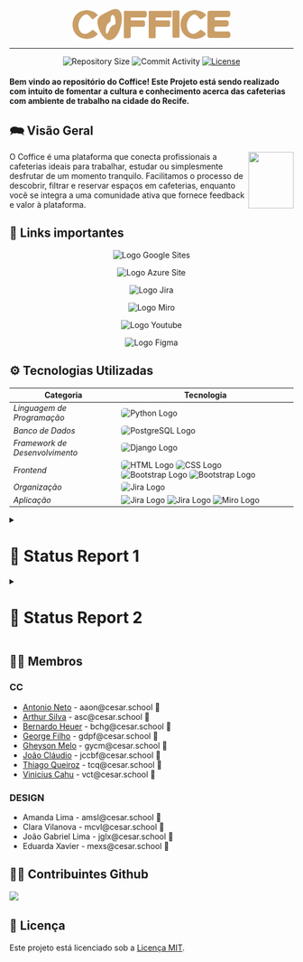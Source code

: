 <p align="center"><img align="center" width="280" src="media/imagens/coffice_reta_marrom.png"/></p>
<hr>

<p align="center">
  <img
    src="https://img.shields.io/github/repo-size/coffice-g7/coffice?style=flat"
    alt="Repository Size"
  />
  <img
    src="https://img.shields.io/github/commit-activity/t/coffice-g7/coffice?style=flat&logo=github"
    alt="Commit Activity"
  />
  <a href="LICENSE.md"
    ><img
      src="https://img.shields.io/github/license/coffice-g7/coffice"
      alt="License"
  /></a>
</p>


<h4>Bem vindo ao repositório do Coffice! Este Projeto está sendo realizado com intuito de fomentar a cultura e conhecimento acerca das cafeterias com ambiente de trabalho na cidade do Recife.<h4>

## 🗪 Visão Geral

<p float="left">

<img align="right" width="80" height="100" src="media/imagens/GRÃO_PNG_MARROM-removebg-preview.png" />

O Coffice é uma plataforma que conecta profissionais a cafeterias ideais para trabalhar, estudar ou simplesmente desfrutar de um momento tranquilo. Facilitamos o processo de descobrir, filtrar e reservar espaços em cafeterias, enquanto você se integra a uma comunidade ativa que fornece feedback e valor à plataforma.

## 🔗 Links importantes 

<p style="text-align: center; text-decoration: none;">
  <a href="https://sites.google.com/cesar.school/site-grupo7/home?authuser=1" style="text-decoration: none;">
    <img src="media/imagens/GRÃO_PNG_MARROM-removebg-preview.png" alt="Logo" width="20" height="25">
    <span>Google Sites</span>
  </a>
</p>
<p style="text-align: center; text-decoration: none;">
  <a href="https://coffice.azurewebsites.net/" style="text-decoration: none;">
    <img src="media/imagens/GRÃO_PNG_MARROM-removebg-preview.png" alt="Logo" width="20" height="25">
    <span>Azure Site</span>
  </a>
</p>
<p style="text-align: center; text-decoration: none;">
  <a href="https://coffice-pj2.atlassian.net/jira/software/projects/COF/boards/1" style="text-decoration: none;">
    <img src="media/imagens/GRÃO_PNG_MARROM-removebg-preview.png" alt="Logo" width="20" height="25">
    <span>Jira</span>
  </a>
</p>
<p style="text-align: center; text-decoration: none;">
  <a href="https://miro.com/app/board/uXjVNjNdv6A=/" style="text-decoration: none;">
    <img src="media/imagens/GRÃO_PNG_MARROM-removebg-preview.png" alt="Logo" width="20" height="25">
    <span>Miro</span>
  </a>
</p>
<p style="text-align: center; text-decoration: none;">
  <a href="https://www.youtube.com/channel/UCpPg-7nDrKEgPi6ADXkpfIA" style="text-decoration: none;">
    <img src="media/imagens/GRÃO_PNG_MARROM-removebg-preview.png" alt="Logo" width="20" height="25">
    <span>Youtube</span>
  </a>
</p>
<p style="text-align: center; text-decoration: none;">
  <a href="https://www.figma.com/file/VuJpIWTrolT7ZYsfdg1E6g/Figma-basics?type=design&node-id=1669%3A162202&mode=design&t=4V8eHwX7xPwvWkX1-1" style="text-decoration: none;">
    <img src="media/imagens/GRÃO_PNG_MARROM-removebg-preview.png" alt="Logo" width="20" height="25">
    <span>Figma</span>
  </a>
</p>

## ⚙ Tecnologias Utilizadas

| Categoria                   | Tecnologia                                                                           |
|-----------------------------|--------------------------------------------------------------------------------------|
| *Linguagem de Programação*    | <img src="https://img.shields.io/badge/Python-3776AB?style=for-the-badge&logo=python&logoColor=white" alt="Python Logo" style="border-radius: 5px;"> |
| *Banco de Dados*               | <img src="https://img.shields.io/badge/PostgreSQL-316192?style=for-the-badge&logo=postgresql&logoColor=white" alt="PostgreSQL Logo" style="border-radius: 5px;"> |
| *Framework de Desenvolvimento* | <img src="https://img.shields.io/badge/Django-092E20?style=for-the-badge&logo=django&logoColor=white" alt="Django Logo" style="border-radius: 5px;"> |
| *Frontend*                     | <img src="https://img.shields.io/badge/HTML-239120?style=for-the-badge&logo=html5&logoColor=white" alt="HTML Logo" style="border-radius: 5px;"> <img src="https://img.shields.io/badge/CSS-239120?&style=for-the-badge&logo=css3&logoColor=white" alt="CSS Logo" style="border-radius: 5px;"> <img src="https://img.shields.io/badge/Bootstrap-563D7C?style=for-the-badge&logo=bootstrap&logoColor=white" alt="Bootstrap Logo" style="border-radius: 5px;"> <img src="https://img.shields.io/badge/JavaScript-F7DF1E?style=for-the-badge&logo=javascript&logoColor=black" alt="Bootstrap Logo" style="border-radius: 5px;">|
| *Organização*                  | <img src="https://img.shields.io/badge/Jira-0052CC?style=for-the-badge&logo=Jira&logoColor=white" alt="Jira Logo" style="border-radius: 5px;"> |
|  *Aplicação*                  | <img src="https://img.shields.io/badge/Microsoft_Azure-0089D6?style=for-the-badge&logo=microsoft-azure&logoColor=white" alt="Jira Logo"> <img src="https://img.shields.io/badge/Google_chrome-4285F4?style=for-the-badge&logo=Google-chrome&logoColor=white" alt="Jira Logo"> <img src="https://img.shields.io/badge/Miro-050038?style=for-the-badge&logo=Miro&logoColor=white" alt="Miro Logo">|

<details>
<summary> <h1> 📝 Status Report 1 </h1> </summary>

## 💼 Histórias de Usuário

### Como usuário cliente:

| Número | Descrição |
|--------|-----------|
| 1. | **Gostaria de ver uma lista de sugestão de cafeterias** <br> Como usuário cliente, gostaria de visualizar uma lista de sugestões de cafeterias na plataforma Coffice, com base na minha localização ou preferências, para que eu possa escolher o local ideal para trabalhar, estudar ou desfrutar de um momento tranquilo. |
| 2. | **Gostaria de ver detalhes de uma cafeteria** <br> Como usuário cliente, gostaria de visualizar os detalhes de uma cafeteria específica na plataforma Coffice, incluindo sua localização, horário de funcionamento, comodidades oferecidas e avaliações de outros usuários, para que eu possa tomar uma decisão informada sobre onde ir. |
| 3. | **Consigo realizar login** <br> Como usuário cliente, gostaria de poder realizar o login na plataforma Coffice utilizando meu e-mail e senha cadastrados, para acessar minha conta e utilizar os recursos da plataforma. |
| 4. | **Gostaria de me cadastrar** <br> Como usuário cliente, gostaria de poder me cadastrar na plataforma Coffice, fornecendo informações básicas como nome, e-mail e senha, para que eu possa acessar todos os recursos da plataforma. |
| 5. | **Gostaria de favoritar cafeterias** <br> Como usuário cliente, gostaria de poder favoritar minhas cafeterias favoritas na plataforma Coffice, para que eu possa acessá-las facilmente e receber notificações sobre promoções e eventos especiais. |
| 6. | **Gostaria de filtrar a lista de sugestões de cafeterias** <br> Como usuário cliente, gostaria de poder filtrar a lista de sugestões de cafeterias na plataforma Coffice, por critérios como localização, comodidades oferecidas e avaliações, para encontrar o local ideal para mim. |
| 7. | **Gostaria de ver uma lista com as cafeterias que favoritei** <br> Como usuário cliente, gostaria de poder acessar uma lista com as cafeterias que favoritei na plataforma Coffice, para que eu possa encontrá-las facilmente e verificar se há novidades ou promoções disponíveis. |

## 🔄 Diagrama de Atividades
<p style="text-align: center; text-decoration: none;">
  <a href="https://drive.google.com/drive/u/1/folders/1RlvqC1O59g56bpLv19bwYtHw1LVJ5vRn" style="text-decoration: none;">
    <img src="media/imagens/GRÃO_PNG_MARROM-removebg-preview.png" alt="Logo" width="20" height="25">
    <span>Diagrama</span>
  </a>
</p>

<img src="media/imagens/diagrama_coffice.png" alt="Descrição da imagem" height="800">


## 🎥 ScreenCasts

Nesta seção, você encontrará os screencasts demonstrando o funcionamento da plataforma Coffice.

<p style="text-align: center; text-decoration: none;">
  <a href="https://www.youtube.com/watch?v=JsFyQICn7oA&ab_channel=G7projetos2" style="text-decoration: none;"> <span>ScreenCast do Protótipo de Baixa Fidelidade</span>
  </a>
</p>
<p>
  <a href="https://www.youtube.com/watch?v=-K9tpjrsI5k" style="text-decoration: none;"> <span>ScreenCast do Sistema em Produção</span>
  </a>
</p>

## 👥 Pair Programming

<details>
<summary>Arthur Silva - Bernardo Heuer</summary>

  <h4> História: Como usuário cliente gostaria de ver a listagem de cafeterias cadastradas</h4>
  <p>A programação em par foi dividida em dois momentos a fim de que ambos pudessem ocupar o papel de revisor e de desenvolvedor. O processo de desenvolvimento envolvendo criação da models, views, chamada de atributos do banco de dados e envio das informações foi realizado com Arthur desenvolvendo e Bernardo como o revisor. Ademais, durante a estilização inicial de todos os cards e esboço da futura funcionalidade de filtragem foi realizada por Bernardo com Arthur como revisor.</p>

<h4> FeedBack: </h4> <p> Foi um ótima experiência uma vez que ao longo do desenvolvimento se faz útil para a revisão constante do código e insights para processo de desenvolvimento das histórias. </p>
</details>

<details>
<summary>Thiago Queiroz - Antônio Neto</summary>
  <h4> História: Como usuário cliente quero poder me cadastrar</h4>
  <p>A programação em par foi dividada em ambos ocupando o papel de revisores e desenvolvedores. O processo de desenvolvimento foi baseado na implementação da tela de registro e login, junto com todo processo de estilização e outras obrigações do Django, onde nós implementamos essa funcionalidade com sucesso e sem nenhum tipo de estresse, fruto da nossa colaboração e familiaridade em trabalhar juntos.</p>
  <h4> FeedBack: </h4> <p> Foi uma experiência que nós, como equipe, sentimos que têm agregado bastante na nossa capacidade de desenvolvimento, apesar dos desafios iniciais com o Django, devido ao Projeto de "FDS" nós sentimos que estamos mais familiarizados com o framework, desenvolvendo bastante nossas habilidades e competências e aprendendo cada vez mais a trabalhar em conjunto. Foi uma ótima experiência</p>
</details>

<details>
<summary>Vinícius Cahu - George Filho</summary>
  <h4> História: Gostaria de ver detalhes de uma cafeteria</h4>
  <p> Na implementação da funcionalidade de visualização de detalhes de uma cafeteria, nós aplicamos a programação em par para dividir o trabalho de maneira eficiente. Enquanto Vinicius se concentrou na interação do usuário, George cuidou dos aspectos visuais.</p>
  <h4> FeedBack: </h4> <p> Após a conclusão da implementação da funcionalidade de visualização de detalhes da cafeteria, podemos fornecer um feedback positivo sobre nossa experiência de trabalho em equipe e sobre o resultado alcançado.
Após a conclusão da implementação da funcionalidade de visualização de detalhes da cafeteria, podemos fornecer um feedback positivo sobre nossa experiência de trabalho em equipe e sobre o resultado alcançado.

A aplicação da programação em par foi fundamental para o sucesso do projeto. Trabalhando em conjunto, conseguimos dividir as tarefas de forma eficiente e aproveitar nossas habilidades individuais para alcançar um objetivo comum.</p>
</details>

## 📊 Jira

<img src="media/imagens/quadro_jira_concluido.png" alt="Descrição da imagem" height="400">

## 🪲 Issue / Bug Tracker

<img src="media/imagens/issue_bug.png" alt="Descrição da imagem" height="400">

</details>

<details>
<summary> <h1> 📝 Status Report 2 </h1> </summary>

## 💼 Histórias de Usuário

### Como usuário cliente:

| Número | Descrição |
|--------|-----------|
| 1. | **Posso filtrar cafeterias** <br> Como usuário cliente, posso filtrar a lista de sugestões de cafeterias, por critérios como "estou sozinho" ou "estou em grupo" para encontrar o local ideal para mim. |
| 2. | **Posso favoritar cafeterias** <br> Como usuário cliente, posso favoritar minhas cafeterias favoritas, para que eu possa visualizá-las facilmente. |
| 3. | **Posso ver minha lista de favoritos** <br> Como usuário cliente, posso acessar uma lista com as cafeterias que favoritei, para que eu possa encontrá-las facilmente. |
| 4. | **Posso solicitar reserva em uma cafeteria** <br> Como usuário cliente, posso solicitar uma reserva em uma cafeteria específica, para garantir um lugar para trabalhar ou encontrar amigos. |
| 5. | **Posso ver minhas solicitações de reserva** <br> Como usuário cliente, posso visualizar minhas solicitações de reserva em cafeterias, para acompanhar o status. |
| 6. | **Posso adicionar uma avaliação em uma cafeteria** <br> Como usuário cliente, posso adicionar uma avaliação para uma cafeteria, para compartilhar minha experiência com outros usuários. |
| 7. | **Posso visualizar as avaliações de uma cafeteria** <br> Como usuário cliente, posso visualizar as avaliações de outros usuários para uma cafeteria específica, para tomar uma decisão informada sobre onde ir. |
| 8. | **Posso visualizar de Resumo de Avaliações de Cafeterias** <br> Como usuário cliente, posso visualizar um resumo das avaliações de uma cafeteria, para conhecer as experiências de outros usuários. |

## 🔄 Diagrama de Atividades


## 🎥 ScreenCasts

Nesta seção, você encontrará os screencasts demonstrando o funcionamento da plataforma Coffice.

<p style="text-align: center; text-decoration: none;">
  🎥
  <a href="" style="text-decoration: none;"> <span>ScreenCast do Protótipo de Baixa Fidelidade</span>
  </a>
</p>
<p>
  🎥
  <a href="" style="text-decoration: none;"> <span>ScreenCast do Sistema em Produção</span>
  </a>
</p>
<p>
  🎥
  <a href="" style="text-decoration: none;"> <span>ScreenCast Execução dos testes</span>
  </a>
</p>
<p>
  🎥
  <a href="" style="text-decoration: none;"> <span>ScreenCast CI/CD</span>
  </a>
</p>



## 👥 Pair Programming

<details>
<summary>Arthur Silva - Bernardo Heuer</summary>

  <h4> História: Como usuário cliente posso filtrar cafeterias</h4>
  <p></p>
  
  <h4> História: Como usuário cliente posso favoritar cafeterias</h4>
  <p></p>

  <h4> História: Como usuário cliente posso ver minha lista de favoritos</h4>
  <p></p>

  <h4> FeedBack: </h4> 
  <p>No desenvolvimento dessas 3 histórias pudemos mesclar sobre o front e back end durante todo o processo, foi uma etapa mais de auxiliar um ao outro durante esse processo. Funcionou bem a programação em par, pois pudemos aprender um pouco a mais de cada "área". Bernardo esteve mais confortável no desenvolvimento front end enquanto Arthur no back end, as funções foram se alterando para nos pudessemos entender tudo que estávamos desenvolvendo, no fim, foi uma ótima prática e que, provavelmente, em momentos que um conheça mais de algo sobre o outro, voltar a realizar o pair programming. </p>
  </details>

<details>
<summary>Thiago Queiroz - Antônio Neto</summary>

  <h4> História: Como usuário cliente posso solicitar reserva em uma cafeteria</h4>
  <p></p>

  <h4> História: Como usuário cliente posso ver minhas solicitações de reserva</h4>
  <p></p>

  <h4>FeedBack: </h4><p>Trabalhar em par foi uma experiência extremamente enriquecedora para nós, Antonio e Thiago. Antonio focou no backend, implementando as rotas e a lógica para processar e exibir reservas, enquanto Thiago desenvolveu as interfaces intuitivas no frontend. Nossa comunicação constante permitiu alinhar expectativas e resolver problemas rapidamente. </p>
  <p></p>
</details>

<details>
<summary>Vinícius Cahu - George Filho</summary>

  <h4> História: Como usuário cliente posso adicionar uma avaliação em uma cafeteria</h4>
  <p></p>
  
  <h4> História: Como usuário cliente posso visualizar as avaliações de uma cafeteria</h4>
  <p></p>
  
  <h4> História: Como usuário cliente posso ordenar as avaliações</h4>
  <p></p>
  
  <h4> FeedBack: </h4>
 <p>Trabalhar em par foi uma experiência extremamente enriquecedora para nós. Ficamos com as historias das avaliações, Dividimos as telas para agilizar o processo, enquanto eu(Cahu) fazia o back da tela de ver avaliações,  George ja adiantava o front e o back da outra tela de avaliar cafeteria, e no final, fizemos a parte de ordenar avaliações. Foi uma experiencia muito bacana para nós, pelo trabalho em grupo. PS: Gheyson ajudou em algumas partes das nossas histórias.  </p>
 </details>

## 📊 Jira


## 🐛 Issue / Bug Tracker


</details>


## 👩‍💻 Membros

### CC 

<ul>
  <li>
    <a href="https://github.com/antnasc">Antonio Neto</a> - aaon@cesar.school 📩
  </li>
  <li>
    <a href="https://github.com/ArthurCapistrano">Arthur Silva</a> - asc@cesar.school 📩
  </li>
  <li>
    <a href="https://github.com/BernardoHeuer">Bernardo Heuer</a> - bchg@cesar.school 📩
  </li>
  <li>
    <a href="https://github.com/georgedfilho1">George Filho</a> - gdpf@cesar.school 📩
  </li>
  <li>
    <a href="https://github.com/gheysonmelo">Gheyson Melo</a> - gycm@cesar.school 📩
  </li>
  <li>
    <a href="https://github.com/joaocbf">João Cláudio</a> - jccbf@cesar.school 📩
  </li>
  <li>
    <a href="https://github.com/tempzz7">Thiago Queiroz</a> - tcq@cesar.school 📩
  </li>
  <li>
    <a href="https://github.com/Viniciuscahu">Vinicius Cahu</a> - vct@cesar.school 📩
  </li>
</ul>

### DESIGN

<ul>
  <li>
    Amanda Lima - amsl@cesar.school 📩
  </li>
  <li>
    Clara Vilanova - mcvl@cesar.school 📩
  </li>
  <li>
    João Gabriel Lima - jglx@cesar.school 📩
  </li>
  <li>
    Eduarda Xavier - mexs@cesar.school 📩
  </li>
</ul>


## 👩‍💻 Contribuintes Github

<p align="left">
  <a href="https://github.com/coffice-g7/coffice/graphs/contributors">
  <img src="https://contrib.rocks/image?repo=coffice-g7/coffice" />
</a>
</p>

## 📝 Licença

Este projeto está licenciado sob a [Licença MIT](LICENSE).










